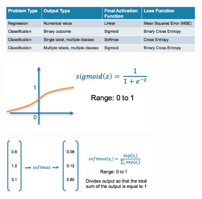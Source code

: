 
![](../figures/Activations.png)

![](../figures/Activations-1.png)


![](../figures/Activations-2.png)